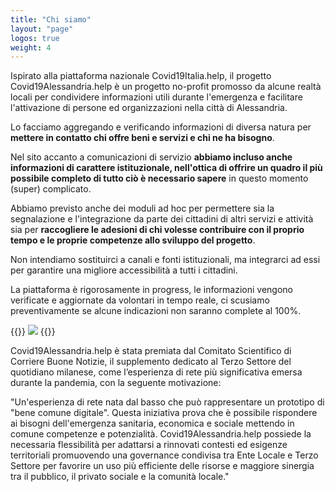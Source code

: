 ```yaml
---
title: "Chi siamo"
layout: "page"
logos: true
weight: 4
---
```


Ispirato alla piattaforma nazionale Covid19Italia.help, il progetto Covid19Alessandria.help è un progetto no-profit promosso da alcune realtà locali per condividere informazioni utili durante l'emergenza e facilitare l'attivazione di persone ed organizzazioni nella città di Alessandria.

Lo facciamo aggregando e verificando informazioni di diversa natura per **mettere in contatto chi offre beni e servizi e chi ne ha bisogno**.

Nel sito accanto a comunicazioni di servizio **abbiamo incluso anche informazioni di carattere istituzionale, nell'ottica di offrire un quadro il più possibile completo di tutto ciò è necessario sapere** in questo momento (super) complicato.

Abbiamo previsto anche dei moduli ad hoc per permettere sia la segnalazione e l'integrazione da parte dei cittadini di altri servizi e attività sia per **raccogliere le adesioni di chi volesse contribuire con il proprio tempo e le proprie competenze allo sviluppo del progetto**. 

Non intendiamo sostituirci a canali e fonti istituzionali, ma integrarci ad essi per garantire una migliore accessibilità a tutti i cittadini.

La piattaforma è rigorosamente in progress, le informazioni vengono verificate e aggiornate da volontari in tempo reale, ci scusiamo preventivamente se alcune indicazioni non saranno complete al 100%.

{{<rawhtml>}}
<img src="/images/foto/gruppo Covid.jpg" class="img-fluid">
{{</rawhtml>}}

Covid19Alessandria.help è stata premiata dal Comitato Scientifico di Corriere Buone Notizie, il supplemento dedicato al Terzo Settore del quotidiano milanese, come l’esperienza di rete più significativa emersa durante la pandemia, con la seguente motivazione:

"Un'esperienza di rete nata dal basso che può rappresentare un prototipo di \"bene comune digitale\". Questa iniziativa prova che è possibile rispondere ai bisogni dell'emergenza sanitaria, economica e sociale mettendo in comune competenze e potenzialità. Covid19Alessandria.help possiede la necessaria flessibilità per adattarsi a rinnovati contesti ed esigenze territoriali promuovendo una governance condivisa tra Ente Locale e Terzo Settore per favorire un uso più efficiente delle risorse e maggiore sinergia tra il pubblico, il privato sociale e la comunità locale."

